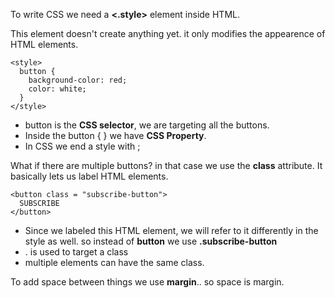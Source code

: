 To write CSS we need a **<.style>** element inside HTML.

This element doesn't create anything yet. it only modifies the appearence of HTML elements.

```
<style> 
  button { 
    background-color: red;
    color: white;
  }
</style>
```

- button is the **CSS selector**, we are targeting all the buttons.
- Inside the button { } we have **CSS Property**.
- In CSS we end a style with ;


What if there are multiple buttons? in that case we use the **class** attribute. It basically lets us label HTML elements.

```
<button class = "subscribe-button">
  SUBSCRIBE
</button>
```
- Since we labeled this HTML element, we will refer to it differently in the style as well. so instead of **button** we use **.subscribe-button**
- . is used to target a class
- multiple elements can have the same class.


To add space between things we use **margin**.. so space is margin.
